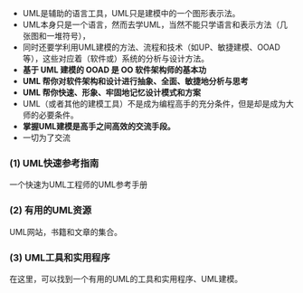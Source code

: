 - UML是辅助的语言工具，UML只是建模中的一个图形表示法。
- UML本身只是一个语言，然而去学UML，当然不能只学语言和表示方法（几张图和一堆符号），
- 同时还要学利用UML建模的方法、流程和技术（如UP、敏捷建模、OOAD等），这些对应着（软件或）系统的分析与设计方法。
- **基于 UML 建模的 OOAD 是 OO 软件架构师的基本功**
- **UML 帮你对软件架构和设计进行抽象、全面、敏捷地分析与思考**
- **UML 帮你快速、形象、牢固地记忆设计模式和方案**
- UML（或者其他的建模工具）不是成为编程高手的充分条件，但是却是成为大师的必要条件。
- **掌握UML建模是高手之间高效的交流手段。**
- 一切为了交流

### (1) UML快速参考指南

一个快速为UML工程师的UML参考手册

### (2) 有用的UML资源

UML网站，书籍和文章的集合。

### (3) UML工具和实用程序

在这里，可以找到一个有用的UML的工具和实用程序、UML建模。